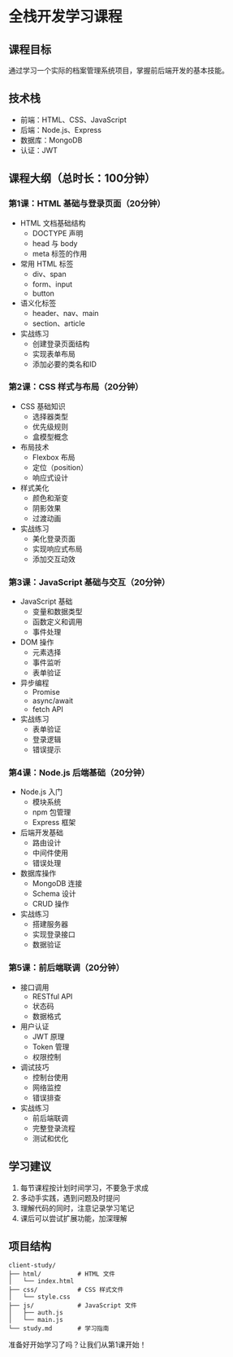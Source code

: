 # 全栈开发学习课程

## 课程目标
通过学习一个实际的档案管理系统项目，掌握前后端开发的基本技能。

## 技术栈
- 前端：HTML、CSS、JavaScript
- 后端：Node.js、Express
- 数据库：MongoDB
- 认证：JWT

## 课程大纲（总时长：100分钟）

### 第1课：HTML 基础与登录页面（20分钟）
- HTML 文档基础结构
  - DOCTYPE 声明
  - head 与 body
  - meta 标签的作用
- 常用 HTML 标签
  - div、span
  - form、input
  - button
- 语义化标签
  - header、nav、main
  - section、article
- 实战练习
  - 创建登录页面结构
  - 实现表单布局
  - 添加必要的类名和ID

### 第2课：CSS 样式与布局（20分钟）
- CSS 基础知识
  - 选择器类型
  - 优先级规则
  - 盒模型概念
- 布局技术
  - Flexbox 布局
  - 定位（position）
  - 响应式设计
- 样式美化
  - 颜色和渐变
  - 阴影效果
  - 过渡动画
- 实战练习
  - 美化登录页面
  - 实现响应式布局
  - 添加交互动效

### 第3课：JavaScript 基础与交互（20分钟）
- JavaScript 基础
  - 变量和数据类型
  - 函数定义和调用
  - 事件处理
- DOM 操作
  - 元素选择
  - 事件监听
  - 表单验证
- 异步编程
  - Promise
  - async/await
  - fetch API
- 实战练习
  - 表单验证
  - 登录逻辑
  - 错误提示

### 第4课：Node.js 后端基础（20分钟）
- Node.js 入门
  - 模块系统
  - npm 包管理
  - Express 框架
- 后端开发基础
  - 路由设计
  - 中间件使用
  - 错误处理
- 数据库操作
  - MongoDB 连接
  - Schema 设计
  - CRUD 操作
- 实战练习
  - 搭建服务器
  - 实现登录接口
  - 数据验证

### 第5课：前后端联调（20分钟）
- 接口调用
  - RESTful API
  - 状态码
  - 数据格式
- 用户认证
  - JWT 原理
  - Token 管理
  - 权限控制
- 调试技巧
  - 控制台使用
  - 网络监控
  - 错误排查
- 实战练习
  - 前后端联调
  - 完整登录流程
  - 测试和优化

## 学习建议
1. 每节课程按计划时间学习，不要急于求成
2. 多动手实践，遇到问题及时提问
3. 理解代码的同时，注意记录学习笔记
4. 课后可以尝试扩展功能，加深理解

## 项目结构
```
client-study/
├── html/          # HTML 文件
│   └── index.html
├── css/           # CSS 样式文件
│   └── style.css
├── js/            # JavaScript 文件
│   ├── auth.js
│   └── main.js
└── study.md       # 学习指南
```

准备好开始学习了吗？让我们从第1课开始！
